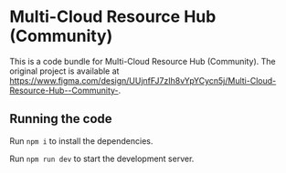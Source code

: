 
  # Multi-Cloud Resource Hub (Community)

  This is a code bundle for Multi-Cloud Resource Hub (Community). The original project is available at https://www.figma.com/design/UUjnfFJ7zIh8vYpYCycn5j/Multi-Cloud-Resource-Hub--Community-.

  ## Running the code

  Run `npm i` to install the dependencies.

  Run `npm run dev` to start the development server.
  